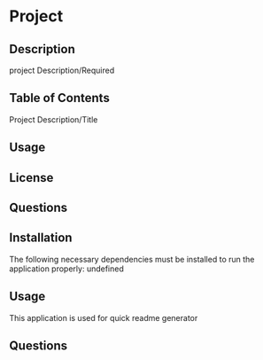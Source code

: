 # Project

## Description
project Description/Required
  
## Table of Contents
   Project Description/Title
  
## Usage
  
## License
  
## Questions
  
## Installation
   The following necessary dependencies must be installed to run the application properly: undefined
  
## Usage
   ​This application is used for quick readme generator
  
## Questions 


